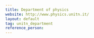 ```yaml
---
title: Department of physics
website: http://www.physics.unitn.it/
layout: default
tag: unitn_department
reference_person: 
---
```

